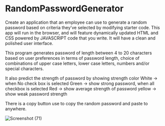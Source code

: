 # RandomPasswordGenerator

Create an application that an employee can use to generate a random password based on criteria they’ve selected by modifying starter code. This app will run in the browser, and will feature dynamically updated HTML and CSS powered by JAVASCRIPT code that you write. It will have a clean and polished user interface.

This program generates password of length between 4 to 20 characters based on user preferences in terms of password length, choice of combinations of upper case letters, lower case letters, numbers and/or special characters.

It also predict the strength of password by showing strength color
White -> when No check box is selected
Green -> show strong password, when all checkbox is selected
Red -> show average strength of password
yellow -> show weak password strength

There is a copy button use to copy the random password and paste to anywhere.


![Screenshot (71)](https://user-images.githubusercontent.com/107209209/229341890-b012483e-78d9-4625-b855-7ab10e252ecf.png)
